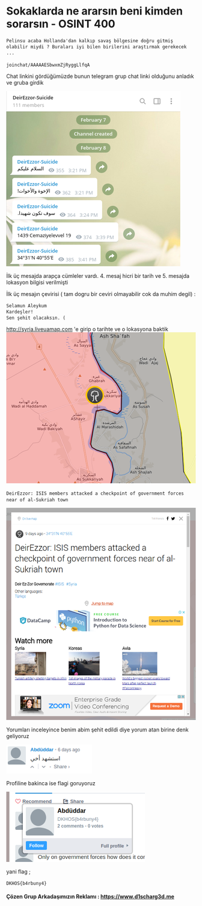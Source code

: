 # Sokaklarda ne ararsın beni kimden sorarsın - OSINT 400

```
Pelinsu acaba Hollanda'dan kalkıp savaş bölgesine doğru gitmiş olabilir miydi ? Buraları iyi bilen birilerini araştırmak gerekecek ...

joinchat/AAAAAESbwxmZjRyggLlfqA

```

Chat linkini gördüğümüzde bunun telegram grup chat linki olduğunu anladık ve  gruba girdik

![](osint4chat.png)

İlk üç mesajda arapça cümleler vardı. 4. mesaj hicri bir tarih ve 5. mesajda lokasyon bilgisi verilmişti

İlk üç mesajın çevirisi ( tam dogru bir ceviri olmayabilir cok da muhim degil) :
```
Selamun Aleykum
Kardeşler!
Sen şehit olacaksın. (
```
http://syria.liveuamap.com 'e girip o tarihte ve o lokasyona baktik
![](osint4map.png)

`DeirEzzor: ISIS members attacked a checkpoint of government forces near of al-Sukriah town`

![](osint4news.png)

Yorumları inceleyince benim abim şehit edildi diye yorum atan birine denk geliyoruz

![](comment.png)

Profiline bakinca ise flagi goruyoruz

![](profile.png)

yani flag ;

```
DKHOS{b4rbuny4}
```
#### Çözen Grup Arkadaşımızın Reklamı : https://www.d1scharg3d.me

